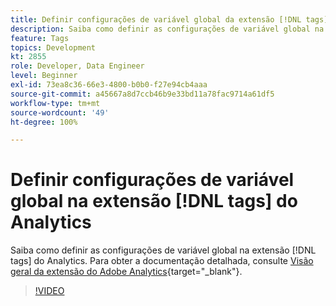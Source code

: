 ```yaml
---
title: Definir configurações de variável global da extensão [!DNL tags] do Analytics
description: Saiba como definir as configurações de variável global na extensão [!DNL tags] do Analytics.
feature: Tags
topics: Development
kt: 2855
role: Developer, Data Engineer
level: Beginner
exl-id: 73ea8c36-66e3-4800-b0b0-f27e94cb4aaa
source-git-commit: a45667a8d7ccb46b9e33bd11a78fac9714a61df5
workflow-type: tm+mt
source-wordcount: '49'
ht-degree: 100%

---
```


# Definir configurações de variável global na extensão [!DNL tags] do Analytics

Saiba como definir as configurações de variável global na extensão [!DNL tags] do Analytics. Para obter a documentação detalhada, consulte [Visão geral da extensão do Adobe Analytics](https://experienceleague.adobe.com/docs/experience-platform/tags/extensions/client/analytics/overview.html?lang=pt-BR){target="_blank"}.

>[!VIDEO](https://video.tv.adobe.com/v/27181/?quality=12&learn=on)
